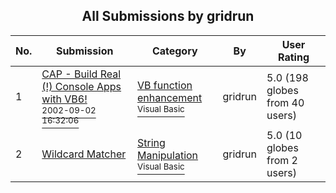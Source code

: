﻿<div align="center">

## All Submissions by gridrun

</div>

No.  | Submission | Category | By   | User Rating
---- | ---------- | -------- | ---- | -----------
1 | [CAP \- Build Real \(\!\) Console Apps with VB6\!<br /><sup>2002-09-02 16:32:06</sup>](https://github.com/Planet-Source-Code/gridrun-cap-build-real-console-apps-with-vb6__1-38590) | [VB function enhancement<br /><sup>Visual Basic</sup>](../ByCategory/vb-function-enhancement__1-25.md) | gridrun | 5.0 (198 globes from 40 users)
2 | [Wildcard Matcher<br />](https://github.com/Planet-Source-Code/gridrun-wildcard-matcher__1-28751) | [String Manipulation<br /><sup>Visual Basic</sup>](../ByCategory/string-manipulation__1-5.md) | gridrun | 5.0 (10 globes from 2 users)

